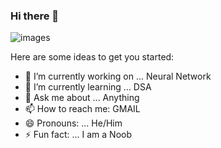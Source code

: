 ### Hi there 👋

![images](https://user-images.githubusercontent.com/29937202/101923669-ba169300-3bf5-11eb-935d-62557e745d81.png)

Here are some ideas to get you started:

- 🔭 I’m currently working on ... Neural Network
- 🌱 I’m currently learning ... DSA
- 💬 Ask me about ... Anything
- 📫 How to reach me: GMAIL
- 😄 Pronouns: ... He/Him
- ⚡ Fun fact: ... I am a Noob

